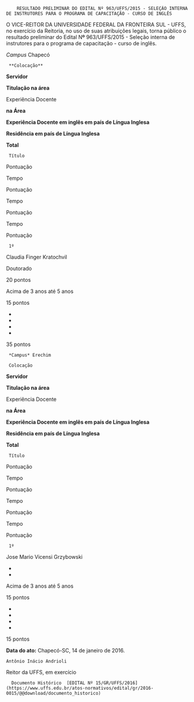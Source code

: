         RESULTADO PRELIMINAR DO EDITAL Nº 963/UFFS/2015 - SELEÇÃO INTERNA DE INSTRUTORES PARA O PROGRAMA DE CAPACITAÇÃO - CURSO DE INGLÊS  

O VICE-REITOR DA UNIVERSIDADE FEDERAL DA FRONTEIRA SUL - UFFS, no exercício da Reitoria, no uso de suas atribuições legais, torna público o resultado preliminar do Edital N**º** 963/UFFS/2015 - Seleção interna de instrutores para o programa de capacitação - curso de inglês.

 *Campus* Chapecó

     **Colocação**

   **Servidor**

   **Titulação na área**

   Experiência Docente

 **na Área**

   **Experiência Docente em inglês em país de Língua Inglesa**

   **Residência em país de Língua Inglesa**

   **Total**

     Título

   Pontuação

   Tempo

   Pontuação

   Tempo

   Pontuação

   Tempo

   Pontuação

     1º

   Claudia Finger Kratochvil

   Doutorado

   20 pontos

   Acima de 3 anos até 5 anos

   15 pontos

   -

   -

   -

   -

   35 pontos

     *Campus* Erechim

     Colocação

  

   **Servidor**

   **Titulação na área**

   Experiência Docente

 **na Área**

   **Experiência Docente em inglês em país de Língua Inglesa**

   **Residência em país de Língua Inglesa**

   **Total**

     Título

   Pontuação

   Tempo

   Pontuação

   Tempo

   Pontuação

   Tempo

   Pontuação

     1º

   Jose Mario Vicensi Grzybowski

   -

   -

   Acima de 3 anos até 5 anos

   15 pontos

   -

   -

   -

   -

   15 pontos

      

   **Data do ato:** Chapecó-SC, 14 de janeiro de 2016.   
 

    Antônio Inácio Andrioli   
 Reitor da UFFS, em exercício 

      Documento Histórico  [EDITAL Nº 15/GR/UFFS/2016](https://www.uffs.edu.br/atos-normativos/edital/gr/2016-0015/@@download/documento_historico)     
      